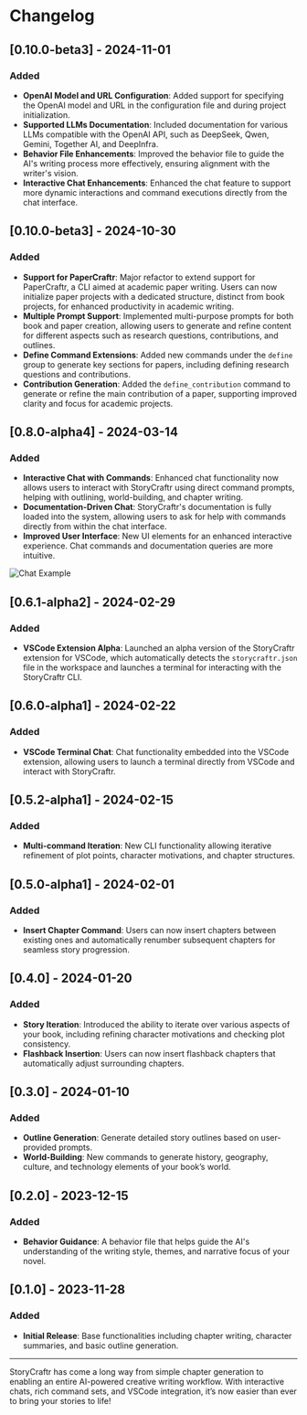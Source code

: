 # Changelog

## [0.10.0-beta3] - 2024-11-01

### Added

- **OpenAI Model and URL Configuration**: Added support for specifying the OpenAI model and URL in the configuration file and during project initialization.
- **Supported LLMs Documentation**: Included documentation for various LLMs compatible with the OpenAI API, such as DeepSeek, Qwen, Gemini, Together AI, and DeepInfra.
- **Behavior File Enhancements**: Improved the behavior file to guide the AI's writing process more effectively, ensuring alignment with the writer's vision.
- **Interactive Chat Enhancements**: Enhanced the chat feature to support more dynamic interactions and command executions directly from the chat interface.

## [0.10.0-beta3] - 2024-10-30

### Added

- **Support for PaperCraftr**: Major refactor to extend support for PaperCraftr, a CLI aimed at academic paper writing. Users can now initialize paper projects with a dedicated structure, distinct from book projects, for enhanced productivity in academic writing.
- **Multiple Prompt Support**: Implemented multi-purpose prompts for both book and paper creation, allowing users to generate and refine content for different aspects such as research questions, contributions, and outlines.
- **Define Command Extensions**: Added new commands under the `define` group to generate key sections for papers, including defining research questions and contributions.
- **Contribution Generation**: Added the `define_contribution` command to generate or refine the main contribution of a paper, supporting improved clarity and focus for academic projects.

## [0.8.0-alpha4] - 2024-03-14

### Added

- **Interactive Chat with Commands**: Enhanced chat functionality now allows users to interact with StoryCraftr using direct command prompts, helping with outlining, world-building, and chapter writing.
- **Documentation-Driven Chat**: StoryCraftr's documentation is fully loaded into the system, allowing users to ask for help with commands directly from within the chat interface.
- **Improved User Interface**: New UI elements for an enhanced interactive experience. Chat commands and documentation queries are more intuitive.

![Chat Example](https://res.cloudinary.com/dyknhuvxt/image/upload/v1729551304/chat-example_hdo9yu.png)

## [0.6.1-alpha2] - 2024-02-29

### Added

- **VSCode Extension Alpha**: Launched an alpha version of the StoryCraftr extension for VSCode, which automatically detects the `storycraftr.json` file in the workspace and launches a terminal for interacting with the StoryCraftr CLI.

## [0.6.0-alpha1] - 2024-02-22

### Added

- **VSCode Terminal Chat**: Chat functionality embedded into the VSCode extension, allowing users to launch a terminal directly from VSCode and interact with StoryCraftr.

## [0.5.2-alpha1] - 2024-02-15

### Added

- **Multi-command Iteration**: New CLI functionality allowing iterative refinement of plot points, character motivations, and chapter structures.

## [0.5.0-alpha1] - 2024-02-01

### Added

- **Insert Chapter Command**: Users can now insert chapters between existing ones and automatically renumber subsequent chapters for seamless story progression.

## [0.4.0] - 2024-01-20

### Added

- **Story Iteration**: Introduced the ability to iterate over various aspects of your book, including refining character motivations and checking plot consistency.
- **Flashback Insertion**: Users can now insert flashback chapters that automatically adjust surrounding chapters.

## [0.3.0] - 2024-01-10

### Added

- **Outline Generation**: Generate detailed story outlines based on user-provided prompts.
- **World-Building**: New commands to generate history, geography, culture, and technology elements of your book’s world.

## [0.2.0] - 2023-12-15

### Added

- **Behavior Guidance**: A behavior file that helps guide the AI's understanding of the writing style, themes, and narrative focus of your novel.

## [0.1.0] - 2023-11-28

### Added

- **Initial Release**: Base functionalities including chapter writing, character summaries, and basic outline generation.

---

StoryCraftr has come a long way from simple chapter generation to enabling an entire AI-powered creative writing workflow. With interactive chats, rich command sets, and VSCode integration, it’s now easier than ever to bring your stories to life!
